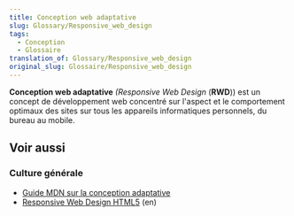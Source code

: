 ```yaml
---
title: Conception web adaptative
slug: Glossary/Responsive_web_design
tags:
  - Conception
  - Glossaire
translation_of: Glossary/Responsive_web_design
original_slug: Glossaire/Responsive_web_design
---
```

**Conception web adaptative** _(Responsive Web Design_ (**RWD**)) est un concept de développement web concentré sur l'aspect et le comportement optimaux des sites sur tous les appareils informatiques personnels, du bureau au mobile.

## Voir aussi

### Culture générale

- [Guide MDN sur la conception adaptative](/fr/Apps/Progressive/Adaptative)
- [Responsive Web Design HTML5](http://msdn.microsoft.com/en-us/magazine/hh653584.aspx) (en)

